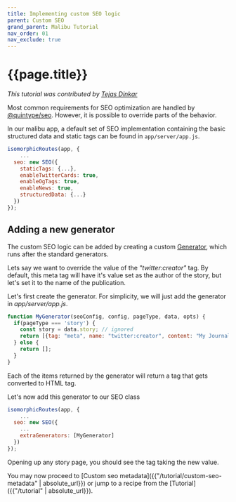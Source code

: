 ```yaml
---
title: Implementing custom SEO logic
parent: Custom SEO
grand_parent: Malibu Tutorial
nav_order: 01
nav_exclude: true
---
```


# {{page.title}}

*This tutorial was contributed by [Tejas Dinkar](https://twitter.com/tdinkar)*

Most common requirements for SEO optimization are handled by [@quintype/seo](https://developers.quintype.com/quintype-node-seo/). However, it is possible to override parts of the behavior.

In our malibu app, a default set of SEO implementation containing the basic structured data and static tags can be found in `app/server/app.js`.

```javascript
isomorphicRoutes(app, {
    ...
  seo: new SEO({
    staticTags: {...},
    enableTwitterCards: true,
    enableOgTags: true,
    enableNews: true,
    structuredData: {...}
  })
});
```

## Adding a new generator

The custom SEO logic can be added by creating a custom [Generator](https://developers.quintype.com/quintype-node-seo/global.html#Generator), which runs after the standard generators.

Lets say we want to override the value of the *"twitter:creator"* tag. By default, this meta tag will have it's value set as the author of the story, but let's set it to the name of the publication.

Let's first create the generator. For simplicity, we will just add the generator in *app/server/app.js*.

```javascript
function MyGenerator(seoConfig, config, pageType, data, opts) {
  if(pageType === 'story') {
    const story = data.story; // ignored
    return [{tag: "meta", name: "twitter:creator", content: "My Journal"}]
  } else {
    return [];
  }
}
```

Each of the items returned by the generator will return a tag that gets converted to HTML tag.

Let's now add this generator to our SEO class

```javascript
isomorphicRoutes(app, {
    ...
  seo: new SEO({
    ...
    extraGenerators: [MyGenerator]
  })
});
```

Opening up any story page, you should see the tag taking the new value.

You may now proceed to [Custom seo metadata]({{"/tutorial/custom-seo-metadata" | absolute_url}}) or jump to a recipe from the [Tutorial]({{"/tutorial" | absolute_url}}).
